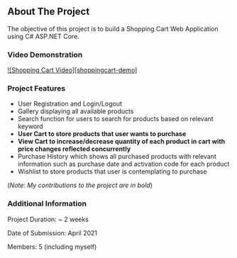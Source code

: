 <!-- ABOUT THE PROJECT -->
## About The Project

The objective of this project is to build a Shopping Cart Web Application using C# ASP.NET Core.

### Video Demonstration

[![Shopping Cart Video][shoppingcart-demo]](https://www.youtube.com/watch?v=vlLjMs4ZPls)

### Project Features

* User Registration and Login/Logout
* Gallery displaying all available products
* Search function for users to search for products based on relevant keyword
* **User Cart to store products that user wants to purchase**
* **View Cart to increase/decrease quantity of each product in cart with price changes reflected concurrently**
* Purchase History which shows all purchased products with relevant information such as purchase date and activation code for each product
* Wishlist to store products that user is contemplating to purchase

(*Note: My contributions to the project are in bold*)

### Additional Information

Project Duration: ~ 2 weeks

Date of Submission: April 2021

Members: 5 (including myself)
